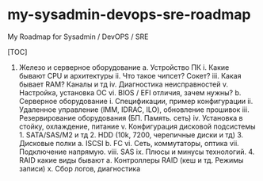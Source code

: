 # my-sysadmin-devops-sre-roadmap
My Roadmap for Sysadmin / DevOPS / SRE

[TOC]


1. Железо и серверное оборудование
    a. Устройство ПК
        i. Какие бывают CPU и архитектуры
        ii. Что такое чипсет? Сокет? 
        iii. Какая бывает RAM? Каналы и тд
        iv. Диагностика неисправностей
        v. Настройка, установка ОС
        vi. BIOS / EFI отличия, зачем нужны? 
    b. Серверное оборудование
        i. Спецификации, пример конфигурации
        ii. Удаленное управление (IMM, IDRAC, ILO), обновление прошивок
        iii. Резервирование оборудования (БП. Память. сеть)
        iv. Установка в стойку, охлаждение, питание
        v. Конфигурация дисковой подсистемы
            1. SATA/SAS/M2 и тд
            2. HDD (10k, 7200, черепичные диски и тд)
            3. Дисковые полки
                a. ISCSI
                b. FC
        vi. Сеть, коммутаторы, оптика
        vii. Подключение напрямую.
        viii. SAS
        ix. Плюсы и минусы технологий.
            4. RAID какие виды бывают
                a. Контроллеры RAID (кеш и тд. Режимы записи)
    x. Сбор логов, диагностика
